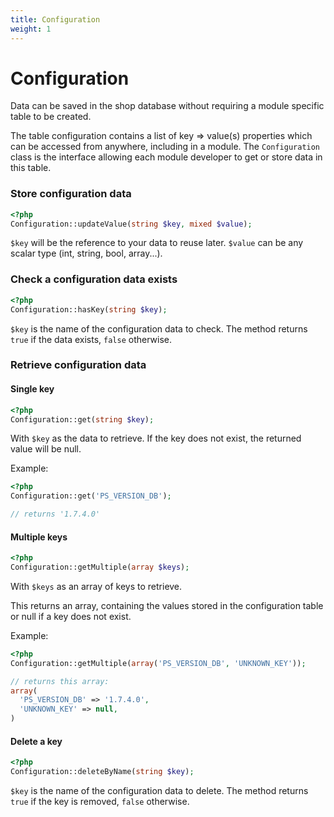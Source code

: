 ```yaml
---
title: Configuration
weight: 1
---
```


# Configuration

Data can be saved in the shop database without requiring a module
specific table to be created.

The table configuration contains a list of key => value(s) properties which can
be accessed from anywhere, including in a module.
The `Configuration` class is the interface allowing each module developer to
get or store data in this table.

### Store configuration data

```php
<?php
Configuration::updateValue(string $key, mixed $value);
```

`$key` will be the reference to your data to reuse later.
`$value` can be any scalar type (int, string, bool, array...).

### Check a configuration data exists

```php
<?php
Configuration::hasKey(string $key);
```

`$key` is the name of the configuration data to check. The method returns `true`
if the data exists, `false` otherwise.

### Retrieve configuration data

#### Single key

```php
<?php
Configuration::get(string $key);
```

With `$key` as the data to retrieve.
If the key does not exist, the returned value will be null.

Example:
```php
<?php
Configuration::get('PS_VERSION_DB');

// returns '1.7.4.0'
```

#### Multiple keys

```php
<?php
Configuration::getMultiple(array $keys);
```

With `$keys` as an array of keys to retrieve.

This returns an array, containing the values stored in the configuration table or null if a key does not exist.

Example:
```php
<?php
Configuration::getMultiple(array('PS_VERSION_DB', 'UNKNOWN_KEY'));

// returns this array:
array(
  'PS_VERSION_DB' => '1.7.4.0',
  'UNKNOWN_KEY' => null,
)
```
#### Delete a key

```php
<?php
Configuration::deleteByName(string $key);
```
`$key` is the name of the configuration data to delete. The method returns `true`
if the key is removed, `false` otherwise.
